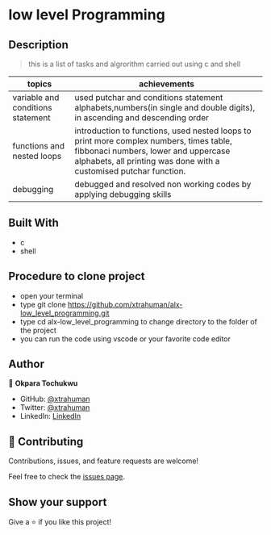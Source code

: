 # low level Programming

## Description
> this is a list of tasks and algrorithm carried out using c and shell

topics                                   |  achievements
-----------------------------------------|------------------------------------------------
variable and conditions statement        |  used putchar and conditions statement alphabets,numbers(in single and double digits), in ascending and descending order
functions and nested loops               | introduction to functions, used nested loops to print more complex numbers, times table, fibbonaci numbers, lower and uppercase alphabets, all printing was done with a customised putchar function.
debugging                                | debugged and resolved non working codes by applying debugging skills


## Built With

- c
- shell

## Procedure to clone project
- open your terminal
- type git clone https://github.com/xtrahuman/alx-low_level_programming.git
- type cd alx-low_level_programming to change directory to the folder of the project
- you can run the code using vscode or your favorite code editor

## Author

👤 **Okpara Tochukwu**

- GitHub: [@xtrahuman](https://github.com/xtrahuman)
- Twitter: [@xtrahuman](https://twitter.com/xtrahuman)
- LinkedIn: [LinkedIn](https://linkedin.com/in/tochukwu-okpara-449528197)


## 🤝 Contributing

Contributions, issues, and feature requests are welcome!

Feel free to check the [issues page](../../issues/).

## Show your support

Give a ⭐️ if you like this project!



